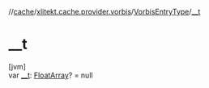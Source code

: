 //[cache](../../../index.md)/[xlitekt.cache.provider.vorbis](../index.md)/[VorbisEntryType](index.md)/[__t](__t.md)

# __t

[jvm]\
var [__t](__t.md): [FloatArray](https://kotlinlang.org/api/latest/jvm/stdlib/kotlin/-float-array/index.html)? = null
